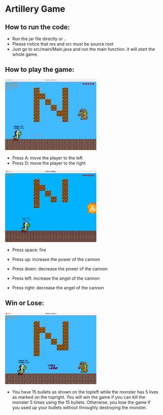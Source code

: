 # Artillery Game

## How to run the code:
- Run the jar file directly or ..
- Please notice that res and src must be source root
- Just go to src/main/Main.java and run the main function. it will start the whole game. 

## How to play the game:

<img src="https://github.com/tiaowudepangxie/Artillery-Game/blob/main/img/start.jpg" width="300">

- Press A: move the player to the left
- Press D: move the player to the right

<img src="https://github.com/tiaowudepangxie/Artillery-Game/blob/main/img/shoot.png" width="300">

- Press space: fire

- Press up: increase the power of the cannon
- Press down: decrease the power of the cannon

- Press left: increase the angel of the cannon
- Press right: decrease the angel of the cannon 


## Win or Lose:

<img src="https://github.com/tiaowudepangxie/Artillery-Game/blob/main/img/youwin.png" width="300">

- You have 15 bullets as shown on the topleft while the monster has 5 lives as marked on the topright. You will win the game if you can kill the monster 5 times using the 15 bullets. Otherwise, you lose the game if you used up your bullets without throughly destroying the monster.

